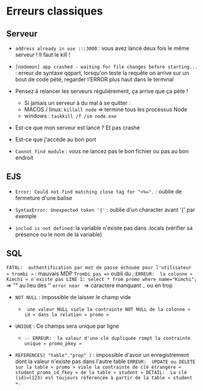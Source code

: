 # Erreurs classiques

## Serveur

- `address already in use :::3000` : vous avez lancé deux fois le même serveur ! Il faut le kill !

- `[nodemon] app crashed - waiting for file changes before starting...` : erreur de syntaxe qqpart, lorsqu'on teste la requête on arrive sur un bout de code pété, regarder l'ERROR plus haut dans le terminal

- Pensez à relancer les serveurs régulièrement, ça arrive que ça pète !

  - Si jamais un serveur à du mal à se quitter :
  - MACOS / linux: `killall node` => termine tous les processus Node
  - windows : `taskkill /f /im node.exe`

- Est-ce que mon serveur est lancé ? Et pas crashé

- Est-ce que j'accède au bon port

- `Cannot find module` : vous ne lancez pas le bon fichier ou pas au bon endroit

## EJS

- `Error: Could not find matching close tag for "<%=".` : oublie de fermeture d'une balise

- `SyntaxError: Unexpected token '{'` : oublie d'un character avant '{' par exemple

- `includ is not defined`: la variable n'existe pas dans .locals (vérifier sa présence ou le nom de la variable)

## SQL

`FATAL:  authentification par mot de passe échouée pour l'utilisateur  « trombi »` : mauvais MDP
`Trombi pas =>` oubli du ;
`ERREUR:  la colonne « Kimchi » n'existe pas LINE 1: select * from promo where name="Kimchi";` => "" au lieu des ''
`error near ` => caractere manquant `,` ou en trop

- `NOT NULL` : impossible de laisser le champ vide
  - ` une valeur NULL viole la contrainte NOT NULL de la colonne « id » dans la relation « promo »`
- `UNIQUE` : Ce champs sera unique par ligne
  - `-- ERREUR:  la valeur d'une clé dupliquée rompt la contrainte unique « promo_pkey »`

- `REFERENCES( "table"."prop" )` : impossible d'avoir un enregistrement dont la valeur n'existe pas dans l'autre table
`ERREUR:  UPDATE ou DELETE sur la table « promo » viole la contrainte de clé étrangère « student_promo_id_fkey » de la table « student » DETAIL:  La clé (id)=(123) est toujours référencée à partir de la table « student ».`